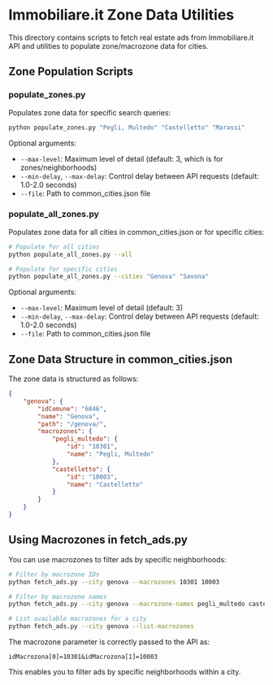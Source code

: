 # Immobiliare.it Zone Data Utilities

This directory contains scripts to fetch real estate ads from Immobiliare.it API and utilities to populate zone/macrozone data for cities.

## Zone Population Scripts

### populate_zones.py

Populates zone data for specific search queries:

```bash
python populate_zones.py "Pegli, Multedo" "Castelletto" "Marassi"
```

Optional arguments:
- `--max-level`: Maximum level of detail (default: 3, which is for zones/neighborhoods)
- `--min-delay`, `--max-delay`: Control delay between API requests (default: 1.0-2.0 seconds)
- `--file`: Path to common_cities.json file

### populate_all_zones.py

Populates zone data for all cities in common_cities.json or for specific cities:

```bash
# Populate for all cities
python populate_all_zones.py --all

# Populate for specific cities
python populate_all_zones.py --cities "Genova" "Savona"
```

Optional arguments:
- `--max-level`: Maximum level of detail (default: 3)
- `--min-delay`, `--max-delay`: Control delay between API requests (default: 1.0-2.0 seconds)
- `--file`: Path to common_cities.json file

## Zone Data Structure in common_cities.json

The zone data is structured as follows:

```json
{
    "genova": {
        "idComune": "6846",
        "name": "Genova",
        "path": "/genova/",
        "macrozones": {
            "pegli_multedo": {
                "id": "10301",
                "name": "Pegli, Multedo"
            },
            "castelletto": {
                "id": "10003",
                "name": "Castelletto"
            }
        }
    }
}
```

## Using Macrozones in fetch_ads.py

You can use macrozones to filter ads by specific neighborhoods:

```bash
# Filter by macrozone IDs
python fetch_ads.py --city genova --macrozones 10301 10003

# Filter by macrozone names
python fetch_ads.py --city genova --macrozone-names pegli_multedo castelletto

# List available macrozones for a city
python fetch_ads.py --city genova --list-macrozones
```

The macrozone parameter is correctly passed to the API as:
```
idMacrozona[0]=10301&idMacrozona[1]=10003
```

This enables you to filter ads by specific neighborhoods within a city.
